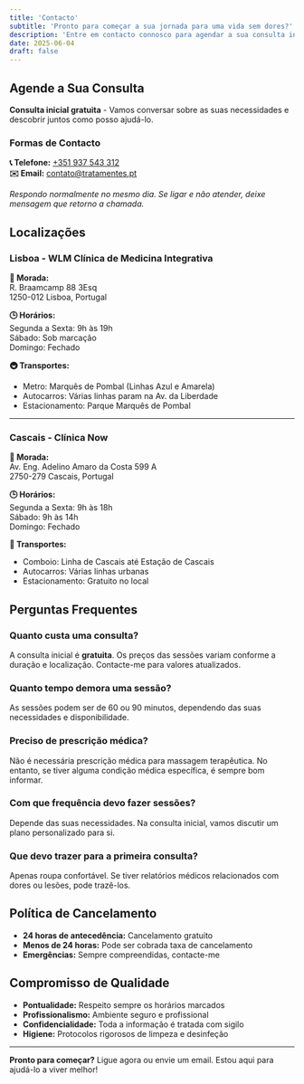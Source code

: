 ```yaml
---
title: 'Contacto'
subtitle: 'Pronto para começar a sua jornada para uma vida sem dores?'
description: 'Entre em contacto connosco para agendar a sua consulta inicial gratuita. Estamos aqui para ajudá-lo.'
date: 2025-06-04
draft: false
---
```


## Agende a Sua Consulta

**Consulta inicial gratuita** - Vamos conversar sobre as suas necessidades e descobrir juntos como posso ajudá-lo.

### Formas de Contacto

**📞 Telefone:** [+351 937 543 312](tel:+351937543312)  
**✉️ Email:** [contato@tratamentes.pt](mailto:contato@tratamentes.pt)

*Respondo normalmente no mesmo dia. Se ligar e não atender, deixe mensagem que retorno a chamada.*

## Localizações

### Lisboa - WLM Clínica de Medicina Integrativa

**📍 Morada:**  
R. Braamcamp 88 3Esq  
1250-012 Lisboa, Portugal

**🕒 Horários:**  
Segunda a Sexta: 9h às 19h  
Sábado: Sob marcação  
Domingo: Fechado

**🚇 Transportes:**  
- Metro: Marquês de Pombal (Linhas Azul e Amarela)
- Autocarros: Várias linhas param na Av. da Liberdade
- Estacionamento: Parque Marquês de Pombal

---

### Cascais - Clínica Now

**📍 Morada:**  
Av. Eng. Adelino Amaro da Costa 599 A  
2750-279 Cascais, Portugal

**🕒 Horários:**  
Segunda a Sexta: 9h às 18h  
Sábado: 9h às 14h  
Domingo: Fechado

**🚗 Transportes:**  
- Comboio: Linha de Cascais até Estação de Cascais
- Autocarros: Várias linhas urbanas
- Estacionamento: Gratuito no local

## Perguntas Frequentes

### Quanto custa uma consulta?
A consulta inicial é **gratuita**. Os preços das sessões variam conforme a duração e localização. Contacte-me para valores atualizados.

### Quanto tempo demora uma sessão?
As sessões podem ser de 60 ou 90 minutos, dependendo das suas necessidades e disponibilidade.

### Preciso de prescrição médica?
Não é necessária prescrição médica para massagem terapêutica. No entanto, se tiver alguma condição médica específica, é sempre bom informar.

### Com que frequência devo fazer sessões?
Depende das suas necessidades. Na consulta inicial, vamos discutir um plano personalizado para si.

### Que devo trazer para a primeira consulta?
Apenas roupa confortável. Se tiver relatórios médicos relacionados com dores ou lesões, pode trazê-los.

## Política de Cancelamento

- **24 horas de antecedência:** Cancelamento gratuito
- **Menos de 24 horas:** Pode ser cobrada taxa de cancelamento
- **Emergências:** Sempre compreendidas, contacte-me

## Compromisso de Qualidade

- **Pontualidade:** Respeito sempre os horários marcados
- **Profissionalismo:** Ambiente seguro e profissional
- **Confidencialidade:** Toda a informação é tratada com sigilo
- **Higiene:** Protocolos rigorosos de limpeza e desinfeção

---

**Pronto para começar?** Ligue agora ou envie um email. Estou aqui para ajudá-lo a viver melhor!

